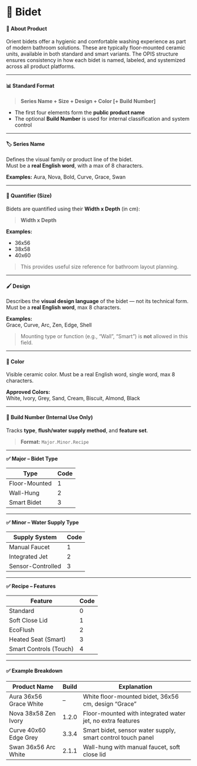 # 🚿 Bidet

#### 🧩 About Product

Orient bidets offer a hygienic and comfortable washing experience as part of modern bathroom solutions. These are typically floor-mounted ceramic units, available in both standard and smart variants. The OPIS structure ensures consistency in how each bidet is named, labeled, and systemized across all product platforms.

***

#### 📊 Standard Format

> **Series Name + Size + Design + Color \[+ Build Number]**

* The first four elements form the **public product name**
* The optional **Build Number** is used for internal classification and system control

***

#### 🏷️ Series Name

Defines the visual family or product line of the bidet.\
Must be a **real English word**, with a max of 8 characters.

**Examples:** Aura, Nova, Bold, Curve, Grace, Swan

***

#### 📏 Quantifier (Size)

Bidets are quantified using their **Width x Depth** (in cm):

> **Width x Depth**

**Examples:**

* 36x56
* 38x58
* 40x60

> This provides useful size reference for bathroom layout planning.

***

#### 🖌️ Design

Describes the **visual design language** of the bidet — not its technical form.\
Must be a **real English word**, max 8 characters.

**Examples:**\
Grace, Curve, Arc, Zen, Edge, Shell

> Mounting type or function (e.g., “Wall”, “Smart”) is **not** allowed in this field.

***

#### 🎨 Color

Visible ceramic color. Must be a real English word, single word, max 8 characters.

**Approved Colors:**\
White, Ivory, Grey, Sand, Cream, Biscuit, Almond, Black

***

#### 🔢 Build Number (Internal Use Only)

Tracks **type**, **flush/water supply method**, and **feature set**.

> **Format:** `Major.Minor.Recipe`

***

**✅ Major – Bidet Type**

| **Type**      | **Code** |
| ------------- | -------- |
| Floor-Mounted | 1        |
| Wall-Hung     | 2        |
| Smart Bidet   | 3        |

***

**✅ Minor – Water Supply Type**

| **Supply System** | **Code** |
| ----------------- | -------- |
| Manual Faucet     | 1        |
| Integrated Jet    | 2        |
| Sensor-Controlled | 3        |

***

**✅ Recipe – Features**

| **Feature**            | **Code** |
| ---------------------- | -------- |
| Standard               | 0        |
| Soft Close Lid         | 1        |
| EcoFlush               | 2        |
| Heated Seat (Smart)    | 3        |
| Smart Controls (Touch) | 4        |

***

#### ✅ Example Breakdown

| **Product Name**       | **Build** | **Explanation**                                             |
| ---------------------- | --------- | ----------------------------------------------------------- |
| Aura 36x56 Grace White | –         | White floor-mounted bidet, 36x56 cm, design “Grace”         |
| Nova 38x58 Zen Ivory   | 1.2.0     | Floor-mounted with integrated water jet, no extra features  |
| Curve 40x60 Edge Grey  | 3.3.4     | Smart bidet, sensor water supply, smart control touch panel |
| Swan 36x56 Arc White   | 2.1.1     | Wall-hung with manual faucet, soft close lid                |
